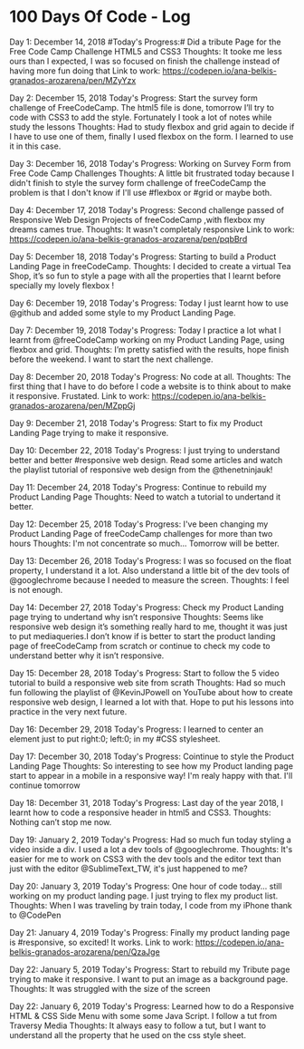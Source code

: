 # 100 Days Of Code - Log

Day 1: December 14, 2018
#Today's Progress:# Did a tribute Page for the Free Code Camp Challenge HTML5 and CSS3
Thoughts: It tooke me less ours than I expected, I was so focused on finish the challenge instead of having more fun doing that
Link to work: https://codepen.io/ana-belkis-granados-arozarena/pen/MZyYzx


Day 2: December 15, 2018
Today's Progress: Start the survey form challenge of FreeCodeCamp. The html5 file is done, tomorrow I’ll try to code with CSS3 to add the style. Fortunately I took a lot of notes while study the lessons
Thoughts: Had to study flexbox and grid again to decide if I have to use one of them, finally I used flexbox on the form. I learned to use it in this case.

Day 3: December 16, 2018
Today's Progress: Working on Survey Form from Free Code Camp Challenges
Thoughts: A little bit frustrated today because I didn't finish to style the survey form challenge of freeCodeCamp the problem is that I don't know if I'll use #flexbox or #grid or maybe both.

Day 4: December 17, 2018
Today's Progress: Second challenge passed of Responsive Web Design Projects of freeCodeCamp ,with flexbox my dreams cames true.
Thoughts: It wasn't completaly responsive 
Link to work: https://codepen.io/ana-belkis-granados-arozarena/pen/pqbBrd

Day 5: December 18, 2018
Today's Progress: Starting to build a Product Landing Page in freeCodeCamp. 
Thoughts: I decided to create a virtual Tea Shop, it’s so fun to style a page with all the properties that I learnt before specially my lovely flexbox !

Day 6: December 19, 2018
Today's Progress: Today I just learnt how to use @github and added some style to my Product Landing Page.

Day 7: December 19, 2018
Today's Progress: Today I practice a lot what I learnt from @freeCodeCamp working on my Product Landing Page, using flexbox and grid. 
Thoughts: I’m pretty satisfied with the results, hope finish before the weekend. I want to start the next challenge. 

Day 8: December 20, 2018
Today's Progress: No code at all.
Thoughts: The first thing that I have to do before I code a website is to think about to make it responsive. Frustated.
Link to work: https://codepen.io/ana-belkis-granados-arozarena/pen/MZppGj

Day 9: December 21, 2018
Today's Progress: Start to fix my Product Landing Page trying to make it responsive.

Day 10: December 22, 2018
Today's Progress: I just trying to understand better and better #responsive web design. Read some articles and watch the playlist tutorial of responsive web design from the @thenetninjauk! 

Day 11: December 24, 2018
Today's Progress: Continue to rebuild my Product Landing Page
Thoughts: Need to watch a tutorial to undertand it better.

Day 12: December 25, 2018
Today's Progress: I've been changing my Product Landing Page of freeCodeCamp challenges for more than two hours
Thoughts: I'm not concentrate so much... Tomorrow will be better.

Day 13: December 26, 2018
Today's Progress: I was so focused on the float property, I understand it a lot. Also understand a little bit of the dev tools of @googlechrome because I needed to measure the screen.
Thoughts: I feel is not enough.

Day 14: December 27, 2018
Today's Progress: Check my Product Landing page trying to undertand why isn’t responsive
Thoughts: Seems like responsive web design it’s something really hard to me, thought it was just to put mediaqueries.I don’t know if is better to start the product landing page of freeCodeCamp from scratch or continue to check my code to understand better why it isn’t responsive.

Day 15: December 28, 2018
Today's Progress: Start to follow the 5 video tutorial to build a responsive web site from scrath 
Thoughts: Had so much fun following the playlist of @KevinJPowell  on YouTube about how to create responsive web design, I learned a lot with that. Hope to put his lessons into practice in the very next future.

Day 16: December 29, 2018
Today's Progress: I learned to center an element just to put right:0; left:0; in my #CSS stylesheet.

Day 17: December 30, 2018
Today's Progress: Cointinue to style the Product Landing Page
Thoughts: So interesting to see how my Product landing page start to appear in a mobile in a responsive way! I'm realy happy with that. I'll continue tomorrow

Day 18: December 31, 2018
Today's Progress: Last day of the year 2018, I learnt how to code a responsive header in html5 and CSS3.
Thoughts: Nothing can’t stop me now.

Day 19: January 2, 2019 
Today's Progress: Had so much fun today styling a video inside a div. I used a lot a dev tools of @googlechrome.
Thoughts: It's easier for me to work on CSS3 with the dev tools and the editor text than just with the editor @SublimeText_TW, it's just happened to me?

Day 20: January 3, 2019 
Today's Progress: One hour of code today... still working on my product landing page. I just trying to flex my product list.
Thoughts: When I was traveling by train today, I code from my iPhone thank to @CodePen 

Day 21: January 4, 2019 
Today's Progress: Finally my product landing page is #responsive, so excited! It works. 
Link to work: https://codepen.io/ana-belkis-granados-arozarena/pen/QzaJge

Day 22: January 5, 2019 
Today's Progress: Start to rebuild my Tribute page trying to make it responsive. I want to put an image as a background page.
Thoughts: It was struggled with the size of the screen

Day 22: January 6, 2019 
Today's Progress: Learned how to do a Responsive HTML & CSS Side Menu with some some Java Script. I follow a tut from Traversy Media
Thoughts: It always easy to follow a tut, but I want to understand all the property that he used on the css style sheet.
